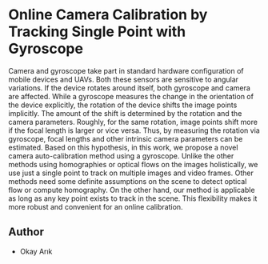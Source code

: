 # Online Camera Calibration by Tracking Single Point with Gyroscope
Camera and gyroscope take part in standard hardware configuration of mobile devices and UAVs. Both these sensors are sensitive to angular variations. If the device rotates around itself, both gyroscope and camera are affected. While a gyroscope measures the change in the orientation of the device explicitly, the rotation of the device shifts the image points implicitly. The amount of the shift is determined by the rotation and the camera parameters. Roughly, for the same rotation, image points shift more if the focal length is larger or vice versa. Thus, by measuring the rotation via gyroscope, focal lengths and other intrinsic camera parameters can be estimated. Based on this hypothesis, in this work, we propose a novel camera auto-calibration method using a gyroscope. Unlike the other methods using homographies or optical flows on the images holistically, we use just a single point to track on multiple images and video frames. Other methods need some definite assumptions on the scene to detect optical flow or compute homography. On the other hand, our method is applicable as long as any key point exists to track in the scene. This flexibility makes it more robust and convenient for an online calibration.

## Author
- Okay Arık
